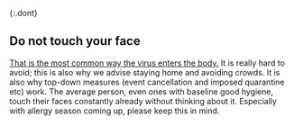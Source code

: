 {:.dont}
## Do not touch your face

[That is the most common way the virus enters the body.](https://www.cdc.gov/coronavirus/2019-ncov/about/transmission.html)
It is really hard to avoid; this is also why we advise staying home and avoiding crowds. It is also why top-down measures (event cancellation and imposed quarantine etc) work. The average person, even ones with baseline good hygiene, touch their faces constantly already without thinking about it. Especially with allergy season coming up, please keep this in mind.

